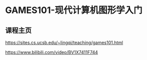 # GAMES101-现代计算机图形学入门

## 课程主页
https://sites.cs.ucsb.edu/~lingqi/teaching/games101.html

https://www.bilibili.com/video/BV1X7411F744
